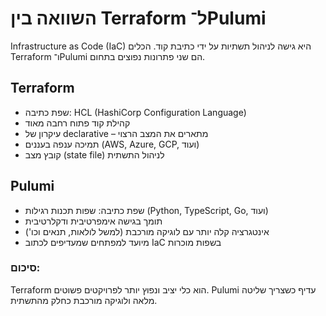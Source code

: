 # השוואה בין Terraform ל־Pulumi

Infrastructure as Code (IaC) היא גישה לניהול תשתיות על ידי כתיבת קוד. הכלים Terraform ו־Pulumi הם שני פתרונות נפוצים בתחום.

## Terraform
- שפת כתיבה: HCL (HashiCorp Configuration Language)
- קהילת קוד פתוח רחבה מאוד
- עיקרון של declarative – מתארים את המצב הרצוי
- תמיכה ענפה בעננים (AWS, Azure, GCP, ועוד)
- קובץ מצב (state file) לניהול התשתית

## Pulumi
- שפת כתיבה: שפות תכנות רגילות (Python, TypeScript, Go, ועוד)
- תומך בגישה אימפרטיבית ודקלרטיבית
- אינטגרציה קלה יותר עם לוגיקה מורכבת (למשל לולאות, תנאים וכו')
- מיועד למפתחים שמעדיפים לכתוב IaC בשפות מוכרות

### סיכום:
Terraform הוא כלי יציב ונפוץ יותר לפרויקטים פשוטים.
Pulumi עדיף כשצריך שליטה מלאה ולוגיקה מורכבת כחלק מהתשתית.

